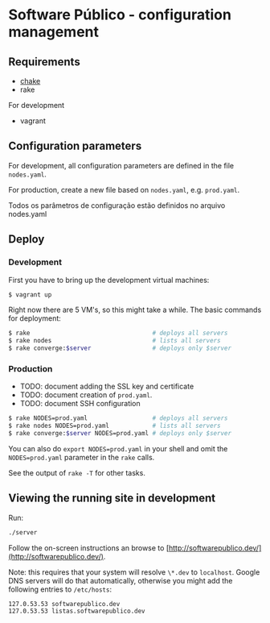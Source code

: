 # Software Público - configuration management

## Requirements

* [chake](https://rubygems.org/gems/chake)
* rake

For development

* vagrant

## Configuration parameters

For development, all configuration parameters are defined in the file
`nodes.yaml`.

For production, create a new file based on `nodes.yaml`, e.g.
`prod.yaml`.

Todos os parâmetros de configuração estão definidos no arquivo nodes.yaml

## Deploy

### Development

First you have to bring up the development virtual machines:

```bash
$ vagrant up
```

Right now there are 5 VM's, so this might take a while. The basic commands for
deployment:

```bash
$ rake                                  # deploys all servers
$ rake nodes                            # lists all servers
$ rake converge:$server                 # deploys only $server
```

### Production

* TODO: document adding the SSL key and certificate
* TODO: document creation of `prod.yaml`.
* TODO: document SSH configuration

```bash
$ rake NODES=prod.yaml                  # deploys all servers
$ rake nodes NODES=prod.yaml            # lists all servers
$ rake converge:$server NODES=prod.yaml # deploys only $server
```

You can also do `export NODES=prod.yaml` in your shell and omit the
`NODES=prod.yaml` parameter in the `rake` calls.

See the output of `rake -T` for other tasks.

## Viewing the running site in development

Run:

```bash
./server
```

Follow the on-screen instructions an browse to
[http://softwarepublico.dev/](http://softwarepublico.dev/).

Note: this requires that your system will resolve `\*.dev` to `localhost`.
Google DNS servers will do that automatically, otherwise you might add the following entries to `/etc/hosts`:

```
127.0.53.53 softwarepublico.dev
127.0.53.53 listas.softwarepublico.dev
```

